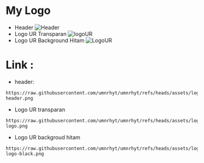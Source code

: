 # My Logo 

- Header
![Header](https://raw.githubusercontent.com/umnrhyt/umnrhyt/refs/heads/assets/logoUR/umnrhyt-header.png)
- Logo UR Transparan
![logoUR](https://raw.githubusercontent.com/umnrhyt/umnrhyt/refs/heads/assets/logoUR/umnrhyt-logo.png)
- Logo UR Background Hitam
![LogoUR](https://raw.githubusercontent.com/umnrhyt/umnrhyt/refs/heads/assets/logoUR/umnrhyt-logo-black.png)


# Link :

- header:
  
```
https://raw.githubusercontent.com/umnrhyt/umnrhyt/refs/heads/assets/logoUR/umnrhyt-header.png
```
- Logo UR transparan
```
https://raw.githubusercontent.com/umnrhyt/umnrhyt/refs/heads/assets/logoUR/umnrhyt-logo.png
```
- Logo UR backgroud hitam
```
https://raw.githubusercontent.com/umnrhyt/umnrhyt/refs/heads/assets/logoUR/umnrhyt-logo-black.png
```
